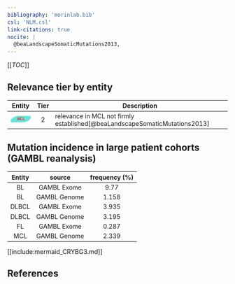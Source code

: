 ```yaml
---
bibliography: 'morinlab.bib'
csl: 'NLM.csl'
link-citations: true
nocite: |
  @beaLandscapeSomaticMutations2013, 
---
```


[[_TOC_]]




## Relevance tier by entity

|Entity|Tier|Description|
|:------:|:----:|--------------------------------------|
|![MCL](images/icons/MCL_tier2.png)|2|relevance in MCL not firmly established[@beaLandscapeSomaticMutations2013]|


## Mutation incidence in large patient cohorts (GAMBL reanalysis)

|Entity|source |frequency (%)|
|:------:|:----:|:----:|
|BL|GAMBL Exome |9.77 |
|BL|GAMBL Genome |1.158 |
|DLBCL|GAMBL Exome |3.935 |
|DLBCL|GAMBL Genome |3.195 |
|FL|GAMBL Exome |0.287 |
|MCL|GAMBL Genome |2.339 |


[[include:mermaid_CRYBG3.md]]

## References


